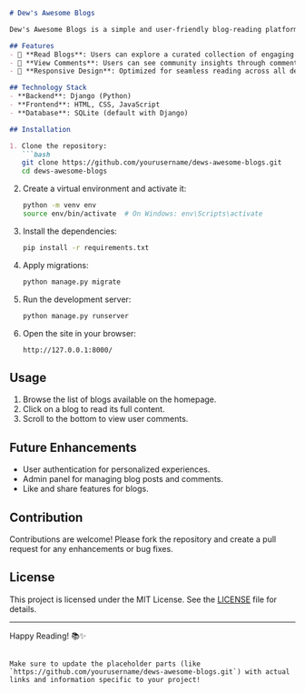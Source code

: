 ```markdown
# Dew's Awesome Blogs  

Dew's Awesome Blogs is a simple and user-friendly blog-reading platform built using Django. Users can browse and read blogs and view comments to engage with the content.  

## Features  
- 📖 **Read Blogs**: Users can explore a curated collection of engaging blogs.  
- 💬 **View Comments**: Users can see community insights through comments on blogs.  
- 🎨 **Responsive Design**: Optimized for seamless reading across all devices.  

## Technology Stack  
- **Backend**: Django (Python)  
- **Frontend**: HTML, CSS, JavaScript  
- **Database**: SQLite (default with Django)  

## Installation  

1. Clone the repository:  
   ```bash
   git clone https://github.com/yourusername/dews-awesome-blogs.git
   cd dews-awesome-blogs
   ```  

2. Create a virtual environment and activate it:  
   ```bash
   python -m venv env  
   source env/bin/activate  # On Windows: env\Scripts\activate
   ```  

3. Install the dependencies:  
   ```bash
   pip install -r requirements.txt
   ```  

4. Apply migrations:  
   ```bash
   python manage.py migrate
   ```  

5. Run the development server:  
   ```bash
   python manage.py runserver
   ```  

6. Open the site in your browser:  
   ```plaintext
   http://127.0.0.1:8000/
   ```  

## Usage  
1. Browse the list of blogs available on the homepage.  
2. Click on a blog to read its full content.  
3. Scroll to the bottom to view user comments.  

## Future Enhancements  
- User authentication for personalized experiences.  
- Admin panel for managing blog posts and comments.  
- Like and share features for blogs.  

## Contribution  
Contributions are welcome! Please fork the repository and create a pull request for any enhancements or bug fixes.  

## License  
This project is licensed under the MIT License. See the [LICENSE](LICENSE) file for details.  

---  

Happy Reading! 📚✨  
```

Make sure to update the placeholder parts (like `https://github.com/yourusername/dews-awesome-blogs.git`) with actual links and information specific to your project!
